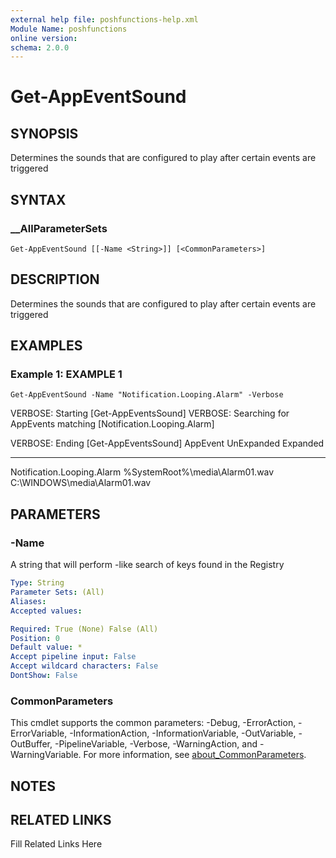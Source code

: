 ```yaml
---
external help file: poshfunctions-help.xml
Module Name: poshfunctions
online version: 
schema: 2.0.0
---
```


# Get-AppEventSound

## SYNOPSIS

Determines the sounds that are configured to play after certain events are triggered

## SYNTAX

### __AllParameterSets

```
Get-AppEventSound [[-Name <String>]] [<CommonParameters>]
```

## DESCRIPTION

Determines the sounds that are configured to play after certain events are triggered


## EXAMPLES

### Example 1: EXAMPLE 1

```
Get-AppEventSound -Name "Notification.Looping.Alarm" -Verbose
```

VERBOSE: Starting [Get-AppEventsSound]
VERBOSE: Searching for AppEvents matching [Notification.Looping.Alarm]

VERBOSE: Ending [Get-AppEventsSound]
AppEvent                   UnExpanded                     Expanded
--------                   ----------                     --------
Notification.Looping.Alarm %SystemRoot%\media\Alarm01.wav C:\WINDOWS\media\Alarm01.wav






## PARAMETERS

### -Name

A string that will perform -like search of keys found in the Registry

```yaml
Type: String
Parameter Sets: (All)
Aliases: 
Accepted values: 

Required: True (None) False (All)
Position: 0
Default value: *
Accept pipeline input: False
Accept wildcard characters: False
DontShow: False
```


### CommonParameters

This cmdlet supports the common parameters: -Debug, -ErrorAction, -ErrorVariable, -InformationAction, -InformationVariable, -OutVariable, -OutBuffer, -PipelineVariable, -Verbose, -WarningAction, and -WarningVariable. For more information, see [about_CommonParameters](http://go.microsoft.com/fwlink/?LinkID=113216).

## NOTES



## RELATED LINKS

Fill Related Links Here

